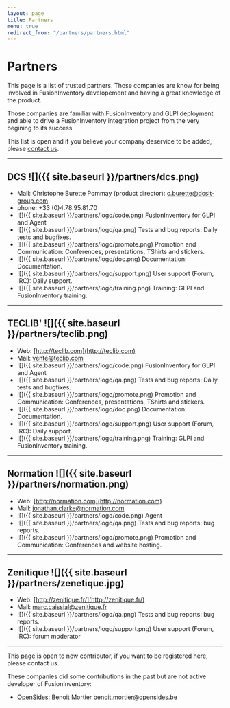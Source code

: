 ```yaml
---
layout: page
title: Partners
menu: true
redirect_from: "/partners/partners.html"
---
```


# Partners

This page is a list of trusted partners. Those companies are know for being
involved in FusionInventory developement and having a great knowledge of the
product.

Those companies are familiar with FusionInventory and GLPI deployment and able
to drive a FusionInventory integration project from the very begining to its success.

This list is open and if you believe your company deservice to be added, please
[contact us](mailto:goneri@rulezlan.org).

***

## DCS ![]({{ site.baseurl }}/partners/dcs.png)

* Mail: Christophe Burette Pommay (product director): c.burette@dcsit-group.com
* phone: +33 (0)4.78.95.81.70
* ![]({{ site.baseurl }}/partners/logo/code.png) FusionInventory for GLPI and Agent
* ![]({{ site.baseurl }}/partners/logo/qa.png) Tests and bug reports: Daily tests and bugfixes.
* ![]({{ site.baseurl }}/partners/logo/promote.png) Promotion and Communication: Conferences, presentations, TShirts and stickers.
* ![]({{ site.baseurl }}/partners/logo/doc.png) Documentation: Documentation.
* ![]({{ site.baseurl }}/partners/logo/support.png) User support (Forum, IRC): Daily support.
* ![]({{ site.baseurl }}/partners/logo/training.png) Training: GLPI and FusionInventory training.

***

## TECLIB' ![]({{ site.baseurl }}/partners/teclib.png)

* Web: [http://teclib.com](http://teclib.com)
* Mail: vente@teclib.com
* ![]({{ site.baseurl }}/partners/logo/code.png) FusionInventory for GLPI and Agent
* ![]({{ site.baseurl }}/partners/logo/qa.png) Tests and bug reports: Daily tests and bugfixes.
* ![]({{ site.baseurl }}/partners/logo/promote.png) Promotion and Communication: Conferences, presentations, TShirts and stickers.
* ![]({{ site.baseurl }}/partners/logo/doc.png) Documentation: Documentation.
* ![]({{ site.baseurl }}/partners/logo/support.png) User support (Forum, IRC): Daily support.
* ![]({{ site.baseurl }}/partners/logo/training.png) Training: GLPI and FusionInventory training.

***

## Normation ![]({{ site.baseurl }}/partners/normation.png)

* Web: [http://normation.com](http://normation.com)
* Mail: jonathan.clarke@normation.com
* ![]({{ site.baseurl }}/partners/logo/code.png) Agent
* ![]({{ site.baseurl }}/partners/logo/qa.png) Tests and bug reports: bug reports.
* ![]({{ site.baseurl }}/partners/logo/promote.png) Promotion and Communication: Conferences and website hosting.

***

## Zenitique ![]({{ site.baseurl }}/partners/zenetique.jpg)

* Web: [http://zenitique.fr/](http://zenitique.fr/)
* Mail: marc.caissial@zenitique.fr
* ![]({{ site.baseurl }}/partners/logo/qa.png) Tests and bug reports: bug reports.
* ![]({{ site.baseurl }}/partners/logo/support.png) User support (Forum, IRC): forum moderator

***

This page is open to now contributor, if you want to be registered here, please contact us.

These companies did some contributions in the past but are not active developer of FusionInventory:

* [OpenSides](http://www.opensides.be): Benoit Mortier <benoit.mortier@opensides.be>


